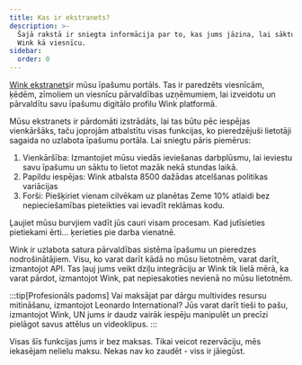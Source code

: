 ```yaml
---
title: Kas ir ekstranets?
description: >-
  Šajā rakstā ir sniegta informācija par to, kas jums jāzina, lai sāktu darbu ar
  Wink kā viesnīcu.
sidebar:
  order: 0
---
```

[Wink ekstranets](https://extranet.wink.travel)ir mūsu īpašumu portāls. Tas ir paredzēts viesnīcām, ķēdēm, zīmoliem un viesnīcu pārvaldības uzņēmumiem, lai izveidotu un pārvaldītu savu īpašumu digitālo profilu Wink platformā.

Mūsu ekstranets ir pārdomāti izstrādāts, lai tas būtu pēc iespējas vienkāršāks, taču joprojām atbalstītu visas funkcijas, ko pieredzējuši lietotāji sagaida no uzlabota īpašumu portāla. Lai sniegtu pāris piemērus:

1. Vienkāršība: Izmantojiet mūsu viedās ieviešanas darbplūsmu, lai ieviestu savu īpašumu un sāktu to lietot mazāk nekā stundas laikā.
2. Papildu iespējas: Wink atbalsta 8500 dažādas atcelšanas politikas variācijas
3. Forši: Piešķiriet vienam cilvēkam uz planētas Zeme 10% atlaidi bez nepieciešamības pieteikties vai ievadīt reklāmas kodu.

Ļaujiet mūsu burvjiem vadīt jūs cauri visam procesam. Kad jutīsieties pietiekami ērti... ķerieties pie darba vienatnē.

Wink ir uzlabota satura pārvaldības sistēma īpašumu un pieredzes nodrošinātājiem. Visu, ko varat darīt kādā no mūsu lietotnēm, varat darīt, izmantojot API. Tas ļauj jums veikt dziļu integrāciju ar Wink tik lielā mērā, ka varat pārdot, izmantojot Wink, pat nepiesakoties nevienā no mūsu lietotnēm.

:::tip\[Profesionāls padoms]
Vai maksājat par dārgu multivides resursu mitināšanu, izmantojot Leonardo International? Jūs varat darīt tieši to pašu, izmantojot Wink, UN jums ir daudz vairāk iespēju manipulēt un precīzi pielāgot savus attēlus un videoklipus.
:::

Visas šīs funkcijas jums ir bez maksas. Tikai veicot rezervāciju, mēs iekasējam nelielu maksu. Nekas nav ko zaudēt - viss ir jāiegūst.

